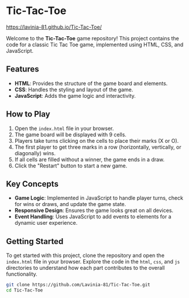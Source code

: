 # Tic-Tac-Toe
https://lavinia-81.github.io/Tic-Tac-Toe/

Welcome to the **Tic-Tac-Toe** game repository! This project contains the code for a classic Tic Tac Toe game, implemented using HTML, CSS, and JavaScript.

## Features

- **HTML**: Provides the structure of the game board and elements.
- **CSS**: Handles the styling and layout of the game.
- **JavaScript**: Adds the game logic and interactivity.

## How to Play

1. Open the `index.html` file in your browser.
2. The game board will be displayed with 9 cells.
3. Players take turns clicking on the cells to place their marks (X or O).
4. The first player to get three marks in a row (horizontally, vertically, or diagonally) wins.
5. If all cells are filled without a winner, the game ends in a draw.
6. Click the "Restart" button to start a new game.

## Key Concepts

- **Game Logic**: Implemented in JavaScript to handle player turns, check for wins or draws, and update the game state.
- **Responsive Design**: Ensures the game looks great on all devices.
- **Event Handling**: Uses JavaScript to add events to elements for a dynamic user experience.

## Getting Started

To get started with this project, clone the repository and open the `index.html` file in your browser. Explore the code in the `html`, `css`, and `js` directories to understand how each part contributes to the overall functionality.

```bash
git clone https://github.com/Lavinia-81/Tic-Tac-Toe.git
cd Tic-Tac-Toe

